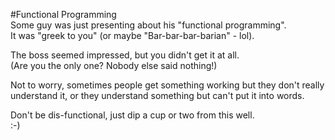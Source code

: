 #Functional Programming  
Some guy was just presenting about his "functional programming".  
It was "greek to you" (or maybe "Bar-bar-bar-barian" - lol).  

The boss seemed impressed, but you didn't get it at all.  
(Are you the only one?  Nobody else said nothing!)  

Not to worry, sometimes people get something working but they don't really understand it, or they understand something but can't put it into words.  

Don't be dis-functional, just dip a cup or two from this well.  
:-)
